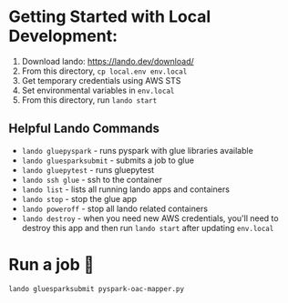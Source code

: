 # Getting Started with Local Development:

1. Download lando: https://lando.dev/download/
2. From this directory, `cp local.env env.local`
3. Get temporary credentials using AWS STS
4. Set environmental variables in `env.local`
5. From this directory, run `lando start`

## Helpful Lando Commands

* `lando gluepyspark` - runs pyspark with glue libraries available
* `lando gluesparksubmit` - submits a job to glue
* `lando gluepytest` - runs gluepytest
* `lando ssh glue` - ssh to the container
* `lando list` - lists all running lando apps and containers
* `lando stop` - stop the glue app
* `lando poweroff` - stop all lando related containers
* `lando destroy` - when you need new AWS credentials, you'll need to destroy this app and then run `lando start` after updating `env.local`

# Run a job :tada:

`lando gluesparksubmit pyspark-oac-mapper.py`
